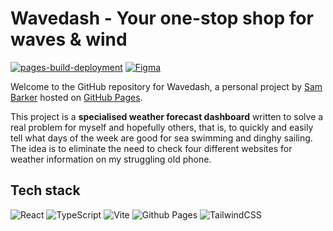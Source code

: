 # Wavedash - Your one-stop shop for waves & wind

[![pages-build-deployment](https://github.com/sjb296/wavedash/actions/workflows/pages/pages-build-deployment/badge.svg)](https://github.com/sjb296/wavedash/actions/workflows/pages/pages-build-deployment) [![Figma](https://img.shields.io/badge/Check%20out%20the%20designs%20on%20Figma-%23F24E1E.svg?logo=figma&logoColor=white)](https://www.figma.com/design/okNw9wHZtJColEVPUPEKgR/Wavedash-design?node-id=0-1&t=sovtgDrdrYLI24RM-1)



Welcome to the GitHub repository for Wavedash, a personal project by [Sam Barker](https://sambarker.xyz) hosted on [GitHub Pages](https://wavedash.sambarker.xyz).

This project is a **specialised weather forecast dashboard** written to solve a real problem for myself and hopefully others, that is, to quickly and easily tell what days of the week are good for sea swimming and dinghy sailing. The idea is to eliminate the need to check four different websites for weather information on my struggling old phone.

## Tech stack

![React](https://img.shields.io/badge/React-20232A?logo=react&logoColor=61DAFB)
![TypeScript](https://img.shields.io/badge/TypeScript-blue?logo=typescript&logoColor=white)
![Vite](https://img.shields.io/badge/Vite-646CFF?logo=vite&logoColor=white)
![Github Pages](https://img.shields.io/badge/GitHub%20Pages-121013?logo=github&logoColor=white)
![TailwindCSS](https://img.shields.io/badge/tailwindcss-%2338B2AC.svg?logo=tailwind-css&logoColor=white)